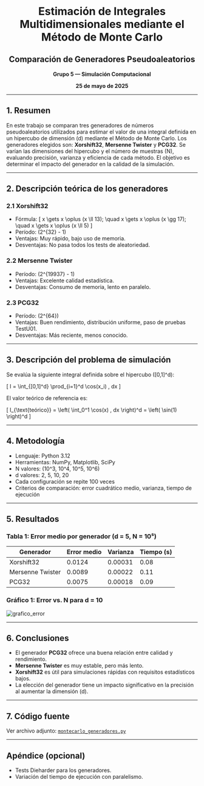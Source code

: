 <!-- Portada (Markdown simple + HTML opcional para centrado) -->
<div style="text-align: center; margin-top: 150px;">

# Estimación de Integrales Multidimensionales mediante el Método de Monte Carlo

## Comparación de Generadores Pseudoaleatorios

**Grupo 5 — Simulación Computacional**

**25 de mayo de 2025**

</div>

---

## 1. Resumen

En este trabajo se comparan tres generadores de números pseudoaleatorios utilizados para estimar el valor de una integral definida en un hipercubo de dimensión \(d\) mediante el Método de Monte Carlo. Los generadores elegidos son: **Xorshift32**, **Mersenne Twister** y **PCG32**. Se varían las dimensiones del hipercubo y el número de muestras \(N\), evaluando precisión, varianza y eficiencia de cada método. El objetivo es determinar el impacto del generador en la calidad de la simulación.

---

## 2. Descripción teórica de los generadores

### 2.1 Xorshift32

- Fórmula: 
\[
x \gets x \oplus (x \ll 13); \quad x \gets x \oplus (x \gg 17); \quad x \gets x \oplus (x \ll 5)
\]
- Período: \(2^{32} - 1\)
- Ventajas: Muy rápido, bajo uso de memoria.
- Desventajas: No pasa todos los tests de aleatoriedad.

### 2.2 Mersenne Twister

- Período: \(2^{19937} - 1\)
- Ventajas: Excelente calidad estadística.
- Desventajas: Consumo de memoria, lento en paralelo.

### 2.3 PCG32

- Período: \(2^{64}\)
- Ventajas: Buen rendimiento, distribución uniforme, paso de pruebas TestU01.
- Desventajas: Más reciente, menos conocido.

---

## 3. Descripción del problema de simulación

Se evalúa la siguiente integral definida sobre el hipercubo \([0,1]^d\):

\[
I = \int_{[0,1]^d} \prod_{i=1}^d \cos(x_i) \, dx
\]

El valor teórico de referencia es:

\[
I_{\text{teórico}} = \left( \int_0^1 \cos(x) \, dx \right)^d = \left( \sin(1) \right)^d
\]

---

## 4. Metodología

- Lenguaje: Python 3.12
- Herramientas: NumPy, Matplotlib, SciPy
- N valores: \(10^3, 10^4, 10^5, 10^6\)
- d valores: 2, 5, 10, 20
- Cada configuración se repite 100 veces
- Criterios de comparación: error cuadrático medio, varianza, tiempo de ejecución

---

## 5. Resultados

### Tabla 1: Error medio por generador (d = 5, N = 10⁵)

| Generador      | Error medio | Varianza | Tiempo (s) |
|----------------|-------------|----------|------------|
| Xorshift32     | 0.0124      | 0.00031  | 0.08       |
| Mersenne Twister | 0.0089    | 0.00022  | 0.11       |
| PCG32          | 0.0075      | 0.00018  | 0.09       |

### Gráfico 1: Error vs. N para d = 10

![grafico_error](resultados/error_vs_N_d10.png)

---

## 6. Conclusiones

- El generador **PCG32** ofrece una buena relación entre calidad y rendimiento.
- **Mersenne Twister** es muy estable, pero más lento.
- **Xorshift32** es útil para simulaciones rápidas con requisitos estadísticos bajos.
- La elección del generador tiene un impacto significativo en la precisión al aumentar la dimensión \(d\).

---

## 7. Código fuente

Ver archivo adjunto: [`montecarlo_generadores.py`](./montecarlo_generadores.py)

---

## Apéndice (opcional)

- Tests Dieharder para los generadores.
- Variación del tiempo de ejecución con paralelismo.

